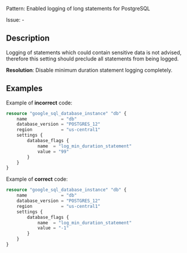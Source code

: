 Pattern: Enabled logging of long statements for PostgreSQL

Issue: -

## Description

Logging of statements which could contain sensitive data is not advised, therefore this setting should preclude all statements from being logged.

**Resolution**: Disable minimum duration statement logging completely.

## Examples

Example of **incorrect** code:

```terraform
resource "google_sql_database_instance" "db" {
	name             = "db"
	database_version = "POSTGRES_12"
	region           = "us-central1"
	settings {
		database_flags {
			name  = "log_min_duration_statement"
			value = "99"
		}
	}
}
```

Example of **correct** code:

```terraform
resource "google_sql_database_instance" "db" {
	name             = "db"
	database_version = "POSTGRES_12"
	region           = "us-central1"
	settings {
		database_flags {
			name  = "log_min_duration_statement"
			value = "-1"
		}
	}
}
```